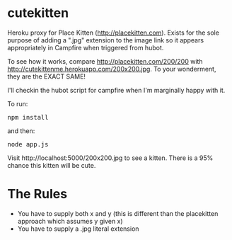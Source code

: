 cutekitten
==========

Heroku proxy for Place Kitten (http://placekitten.com). Exists for the sole purpose of adding a ".jpg" extension to the image link so it appears appropriately in Campfire when triggered from hubot.

To see how it works, compare http://placekitten.com/200/200 with http://cutekittenme.herokuapp.com/200x200.jpg. To your wonderment, they are the EXACT SAME!

I'll checkin the hubot script for campfire when I'm marginally happy with it.

To run:
<pre>
npm install
</pre>
and then:
<pre>
node app.js
</pre>

Visit http://localhost:5000/200x200.jpg to see a kitten. There is a 95% chance this kitten will be cute.

The Rules
==========
* You have to supply both x and y (this is different than the placekitten approach which assumes y given x)
* You have to supply a .jpg literal extension